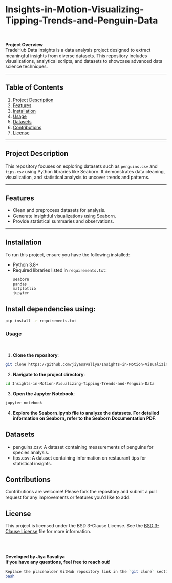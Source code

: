 
#  Insights-in-Motion-Visualizing-Tipping-Trends-and-Penguin-Data 

<br>

**Project Overview**  
TradeHub Data Insights is a data analysis project designed to extract meaningful insights from diverse datasets. This repository includes visualizations, analytical scripts, and datasets to showcase advanced data science techniques.

---

## Table of Contents
1. [Project Description](#project-description)
2. [Features](#features)
3. [Installation](#installation)
4. [Usage](#usage)
5. [Datasets](#datasets)
6. [Contributions](#contributions)
7. [License](#license)

---

## Project Description  
This repository focuses on exploring datasets such as `penguins.csv` and `tips.csv` using Python libraries like Seaborn. It demonstrates data cleaning, visualization, and statistical analysis to uncover trends and patterns.

---

## Features
- Clean and preprocess datasets for analysis.
- Generate insightful visualizations using Seaborn.
- Provide statistical summaries and observations.

---

## Installation  
To run this project, ensure you have the following installed:
- Python 3.8+
- Required libraries listed in `requirements.txt`:
  ```plaintext
  seaborn
  pandas
  matplotlib
  jupyter

## Install dependencies using:


 ```bash
 pip install -r requirements.txt
 ```

### Usage

<br>

1. **Clone the repository**:
   
 ```bash
git clone https://github.com/jiyasavaliya/Insights-in-Motion-Visualizing-Tipping-Trends-and-Penguin-Data .git
 ```

2. **Navigate to the project directory**:

 ```bash
cd Insights-in-Motion-Visualizing-Tipping-Trends-and-Penguin-Data 
```

3. **Open the Jupyter Notebook**:

```bash
jupyter notebook
```

4. **Explore the Seaborn.ipynb file to analyze the datasets**.
   **For detailed information on Seaborn, refer to the Seaborn Documentation PDF**.


   
## Datasets

- penguins.csv: A dataset containing measurements of penguins for species analysis.
- tips.csv: A dataset containing information on restaurant tips for statistical insights.

## Contributions

Contributions are welcome! Please fork the repository and submit a pull request for any improvements or features you'd like to add.

## License

This project is licensed under the BSD 3-Clause License. See the [BSD 3-Clause License](LICENSE) file for more information.

<br>
<br>

**Developed by Jiya Savaliya**
<br>
**If you have any questions, feel free to reach out!**
```bash
Replace the placeholder GitHub repository link in the `git clone` section with your actual repository URL. Let me know if you’d like any additional customization!
bash

